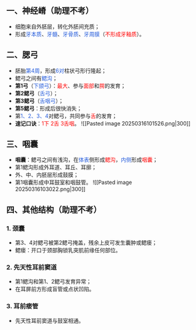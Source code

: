 ## 一、神经嵴（助理不考）
* 细胞来自外胚层，转化外胚间充质；
* 形成<font color="#245bdb">牙本质</font>、<font color="#245bdb">牙髓</font>、<font color="#245bdb">牙骨质</font>、<font color="#245bdb">牙周膜</font>（<font color="#ff0000">不形成牙釉质</font>）。

## 二、腮弓
* 胚胎<font color="#245bdb">第4周</font>，形成<font color="#245bdb">6对</font>柱状弓形行隆起；
* 鳃弓之间有<font color="#245bdb">鳃沟</font>；
* **第1弓**（<font color="#245bdb">下颌弓</font>）：<font color="#ff0000">最大</font>、参与<font color="#ff0000">面部</font>和<font color="#ff0000">腭</font>的发育；
* **第2鳃弓**（<font color="#245bdb">舌弓</font>）；
* **第3鳃弓**（<font color="#245bdb">舌咽弓</font>）；
* **第5鳃弓**：形成后很快消失；
* 第<font color="#245bdb">1、2、3、4</font>对鳃弓，共同参与<font color="#ff0000">舌</font>的发育；
* **速记口诀**：<font color="#ff0000">1下 2舌 3舌咽</font>。
![[Pasted image 20250316101526.png|300]]

## 三、咽囊
* **咽囊**：鳃弓之间有浅沟，在<font color="#245bdb">体表</font>侧形成<font color="#ff0000">鳃沟</font>，<font color="#245bdb">内侧</font>形成<font color="#ff0000">咽囊</font>；
* 第1鳃沟形成外耳道、耳丘、耳廓；
* 外、中、内胚层形成鼓膜；
* 第1咽囊形成中耳鼓室和咽鼓管。
![[Pasted image 20250316103022.png|300]]

## 四、其他结构（助理不考）
### 1. 颈囊
* 第3、4对鳃弓被第2鳃弓掩盖，残余上皮可发生囊肿或鳃瘘；
* 鳃瘘：开口于颈部胸锁乳突肌前缘任何部位。
### 2. 先天性耳前窦道
* 第1鳃沟和第1、2鳃弓发育异常；
* 在耳屏前方形成盲管或点状凹陷。
### 3. 耳前瘘管
* 先天性耳前窦道与鼓室相通。








